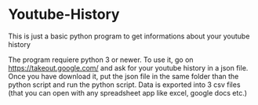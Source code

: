# Youtube-History


This is just a basic python program to get informations about your youtube history

The program requiere python 3 or newer.
To use it, go on https://takeout.google.com/ and ask for your youtube history in a json file.
Once you have download it, put the json file in the same folder than the python script and run the python script.
Data is exported into 3 csv files (that you can open with any spreadsheet app like excel, google docs etc.)

